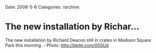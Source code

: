 Date: 2008-5-6
Categories: /archive

# The new installation by Richar...

The new installation by Richard Deacon still in crates in Madison Square Park this morning. - Photo: http://bkite.com/003Ud

